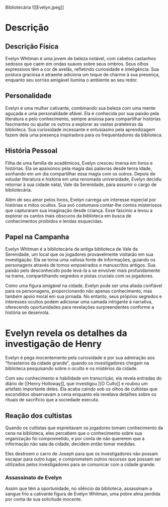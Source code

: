 Bibliotecária
![[Evelyn.jpeg]]
# Descrição
## Descrição Física
Evelyn Whitman é uma jovem de beleza notável, com cabelos castanhos sedosos que caem em ondas suaves sobre seus ombros. Seus olhos expressivos têm a cor de avelãs, refletindo curiosidade e inteligência. Sua postura graciosa e atraente adiciona um toque de charme à sua presença, enquanto seu sorriso amigável ilumina o ambiente ao seu redor.

## Personalidade
Evelyn é uma mulher cativante, combinando sua beleza com uma mente aguçada e uma personalidade afável. Ela é conhecida por sua paixão pela literatura e pelo conhecimento, sempre ansiosa para compartilhar histórias fascinantes ou ajudar os outros a explorar as vastas prateleiras da biblioteca. Sua curiosidade incessante e entusiasmo pela aprendizagem fazem dela uma presença inspiradora para os frequentadores da biblioteca.

## História Pessoal
Filha de uma família de acadêmicos, Evelyn cresceu imersa em livros e histórias. Ela se apaixonou pela magia das palavras desde tenra idade, sonhando em um dia compartilhar essa magia com os outros. Depois de estudar literatura e história em uma renomada universidade, Evelyn decidiu retornar à sua cidade natal, Vale da Serenidade, para assumir o cargo de bibliotecária.

Além de seu amor pelos livros, Evelyn carrega um interesse especial por histórias e mitos ocultos. Sua avó costumava contar-lhe contos misteriosos que capturaram sua imaginação desde criança. Esse fascínio a levou a explorar os cantos mais obscuros da biblioteca em busca de conhecimentos proibidos e lendas esquecidas.
## Papel na Campanha
Evelyn Whitman é a bibliotecária da antiga biblioteca de Vale da Serenidade, um local que os jogadores provavelmente visitarão em sua investigação. Ela se torna uma valiosa fonte de informações, guiando os personagens através de tomos empoeirados e manuscritos antigos. Sua paixão pelo desconhecido pode levá-la a se envolver mais profundamente na trama, compartilhando segredos e pistas cruciais com os jogadores.

Como uma figura amigável na cidade, Evelyn pode ser uma aliada confiável para os personagens, proporcionando não apenas conhecimento, mas também apoio moral em sua jornada. No entanto, seus próprios segredos e interesses ocultos podem adicionar uma camada intrigante à narrativa, oferecendo oportunidades para revelações surpreendentes conforme a história se desenrola.

# Evelyn revela os detalhes da investigação de Henry
Evelyn é pega inocentemente pela curiosidade e por sua admiração aos "forasteiros da cidade grande", quando os investigadores chegam na biblioteca pesquisando sobre o oculto e os mistérios da cidade.

Com seu conhecimento e habilidade em transcrição, ela revela entradas do diário de [[Henry Holloway]], que investigou [[O Culto]] e roubou um artefato importante deles. Ela acaba caindo sob os olhos de cultistas que escondidos observavam a cena enquanto ela revelava detalhes sobre os rituais de sacrifício que a sociedade executa.

## Reação dos cultistas

Quando os cultistas que espreitavam os jogadores tomam conhecimento da cena na biblioteca, eles percebem que o conhecimento sobre sua organização foi comprometido, e por conta de não quererem que a informação não saia da cidade, decidem então tomar medidas. 

Eles destroem o carro de Joseph para que os investigadores não possam escapar para outro lugar, e comprometem outros recursos que possam ser utilizados pelos investigadores para se comunicar com a cidade grande.
### Assassinato de Evelyn
Assim que têm a oportunidade, no silêncio da biblioteca, assassinam a sangue frio a cativante figura de Evelyn Whitman, uma pobre alma perdida por conta de sua solicitude inocente.